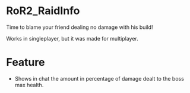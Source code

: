 # RoR2_RaidInfo
Time to blame your friend dealing no damage with his build! 

Works in singleplayer, but it was made for multiplayer.

# Feature

- Shows in chat the amount in percentage of damage dealt to the boss max health.
